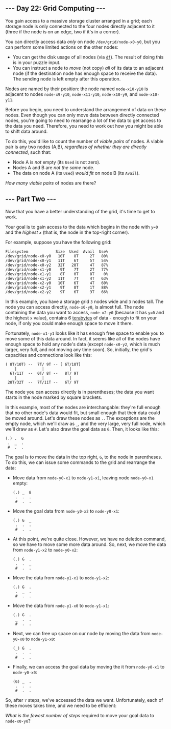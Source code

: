 ## --- Day 22: Grid Computing ---

You gain access to a massive storage cluster arranged in a grid; each storage node is only connected to the four nodes directly adjacent to it (three if the node is on an edge, two if it's in a corner).

You can directly access data _only_ on node `/dev/grid/node-x0-y0`, but you can perform some limited actions on the other nodes:

*   You can get the disk usage of all nodes (via [`df`](https://en.wikipedia.org/wiki/Df_(Unix)#Example)). The result of doing this is in your puzzle input.
*   You can instruct a node to _move_ (not copy) _all_ of its data to an adjacent node (if the destination node has enough space to receive the data). The sending node is left empty after this operation.

Nodes are named by their position: the node named `node-x10-y10` is adjacent to nodes `node-x9-y10`, `node-x11-y10`, `node-x10-y9`, and `node-x10-y11`.

Before you begin, you need to understand the arrangement of data on these nodes. Even though you can only move data between directly connected nodes, you're going to need to rearrange a lot of the data to get access to the data you need. Therefore, you need to work out how you might be able to shift data around.

To do this, you'd like to count the number of _viable pairs_ of nodes. A viable pair is any two nodes (A,B), _regardless of whether they are directly connected_, such that:

*   Node A is _not_ empty (its `Used` is not zero).
*   Nodes A and B are _not the same_ node.
*   The data on node A (its `Used`) _would fit_ on node B (its `Avail`).

_How many viable pairs_ of nodes are there?

## --- Part Two ---

Now that you have a better understanding of the grid, it's time to get to work.

Your goal is to gain access to the data which begins in the node with `y=0` and the _highest `x`_ (that is, the node in the top-right corner).

For example, suppose you have the following grid:

```
Filesystem            Size  Used  Avail  Use%
/dev/grid/node-x0-y0   10T    8T     2T   80%
/dev/grid/node-x0-y1   11T    6T     5T   54%
/dev/grid/node-x0-y2   32T   28T     4T   87%
/dev/grid/node-x1-y0    9T    7T     2T   77%
/dev/grid/node-x1-y1    8T    0T     8T    0%
/dev/grid/node-x1-y2   11T    7T     4T   63%
/dev/grid/node-x2-y0   10T    6T     4T   60%
/dev/grid/node-x2-y1    9T    8T     1T   88%
/dev/grid/node-x2-y2    9T    6T     3T   66%
```

In this example, you have a storage grid `3` nodes wide and `3` nodes tall. The node you can access directly, `node-x0-y0`, is almost full. The node containing the data you want to access, `node-x2-y0` (because it has `y=0` and the highest `x` value), contains 6 [terabytes](https://en.wikipedia.org/wiki/Terabyte) of data - enough to fit on your node, if only you could make enough space to move it there.

Fortunately, `node-x1-y1` looks like it has enough free space to enable you to move some of this data around. In fact, it seems like all of the nodes have enough space to hold any node's data (except `node-x0-y2`, which is much larger, very full, and not moving any time soon). So, initially, the grid's capacities and connections look like this:

```
( 8T/10T) --  7T/ 9T -- [ 6T/10T]
    |           |           |
  6T/11T  --  0T/ 8T --   8T/ 9T
    |           |           |
 28T/32T  --  7T/11T --   6T/ 9T
```

The node you can access directly is in parentheses; the data you want starts in the node marked by square brackets.

In this example, most of the nodes are interchangable: they're full enough that no other node's data would fit, but small enough that their data could be moved around. Let's draw these nodes as `.`. The exceptions are the empty node, which we'll draw as `_`, and the very large, very full node, which we'll draw as `#`. Let's also draw the goal data as `G`. Then, it looks like this:

```
(.) .  G
 .  _  .
 #  .  .
```

The goal is to move the data in the top right, `G`, to the node in parentheses. To do this, we can issue some commands to the grid and rearrange the data:

*   Move data from `node-y0-x1` to `node-y1-x1`, leaving node `node-y0-x1` empty:

    ```
    (.) _  G
     .  .  .
     #  .  .
    ```

*   Move the goal data from `node-y0-x2` to `node-y0-x1`:

    ```
    (.) G  _
     .  .  .
     #  .  .
    ```

*   At this point, we're quite close. However, we have no deletion command, so we have to move some more data around. So, next, we move the data from `node-y1-x2` to `node-y0-x2`:

    ```
    (.) G  .
     .  .  _
     #  .  .
    ```

*   Move the data from `node-y1-x1` to `node-y1-x2`:

    ```
    (.) G  .
     .  _  .
     #  .  .
    ```

*   Move the data from `node-y1-x0` to `node-y1-x1`:

    ```
    (.) G  .
     _  .  .
     #  .  .
    ```

*   Next, we can free up space on our node by moving the data from `node-y0-x0` to `node-y1-x0`:

    ```
    (_) G  .
     .  .  .
     #  .  .
    ```

*   Finally, we can access the goal data by moving the it from `node-y0-x1` to `node-y0-x0`:

    ```
    (G) _  .
     .  .  .
     #  .  .
    ```

So, after `7` steps, we've accessed the data we want. Unfortunately, each of these moves takes time, and we need to be efficient:

_What is the fewest number of steps_ required to move your goal data to `node-x0-y0`?